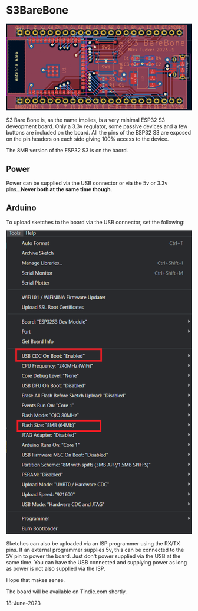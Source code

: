 # S3BareBone

![Arduino Tools](/KiCad/s3Barebone-brd.PNG)

S3 Bare Bone is, as the name implies, is a very minimal ESP32 S3 deveopment board.  Only a 3.3v regulator, some passive devices and a few buttons are included on the board.
All the pins of the ESP32 S3 are exposed on the pin headers on each side giving 100% access to the device.

The 8MB version of the ESP32 S3 is on the baord.

## Power
Power can be supplied via the USB connector or via the 5v or 3.3v pins...**Never both at the same time though**.

## Arduino
To upload sketches to the board via the USB connector, set the following:

![Arduino Tools](/images/arduino_board.PNG)

Sketches can also be uploaded via an ISP programmer using the RX/TX pins.  If an external programmer supplies 5v, this can be connected to the 5V pin to power the board.  Just don't power supplied via the USB at the same time.
You can have the USB connected and supplying power as long as power is not also supplied via the ISP.

Hope that makes sense.

The board will be available on Tindie.com shortly.

18-June-2023



